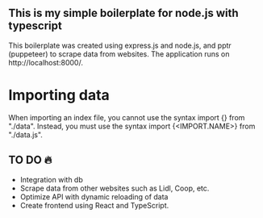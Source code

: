 ## This is my simple boilerplate for node.js with typescript

This boilerplate was created using express.js and node.js, and pptr (puppeteer) to scrape data from websites. The application runs on http://localhost:8000/.

# Importing data

When importing an index file, you cannot use the syntax import {<IMPORT-NAME>} from "./data". Instead, you must use the syntax import {<IMPORT.NAME>} from "./data.js".

## TO DO 🔥

- Integration with db
- Scrape data from other websites such as Lidl, Coop, etc.
- Optimize API with dynamic reloading of data
- Create frontend using React and TypeScript.
